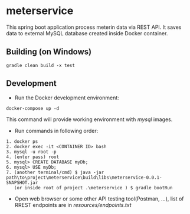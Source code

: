 # meterservice

This spring boot application process meterin data via REST API. It saves data to external MySQL database created inside Docker container.

## Building (on Windows)
```
gradle clean build -x test
```
## Development
- Run the Docker development environment:
```
docker-compose up -d
```
This command will provide working environment with *mysql* images.

- Run commands in following order:
```
1. docker ps
2. docker exec -it <CONTAINER ID> bash
3. mysql -u root -p
4. (enter pass) root
5. mysql> CREATE DATABASE myDb;
6. mysql> USE myDb;
7. (another terminal/cmd) $ java -jar path\to\project\meterservice\build\libs\meterservice-0.0.1-SNAPSHOT.jar
   (or inside root of project .\meterservice ) $ gradle bootRun
```
- Open web browser or some other API testing tool(Postman, ...), list of RREST endpoints are in *resources/endpoints.txt*
 
